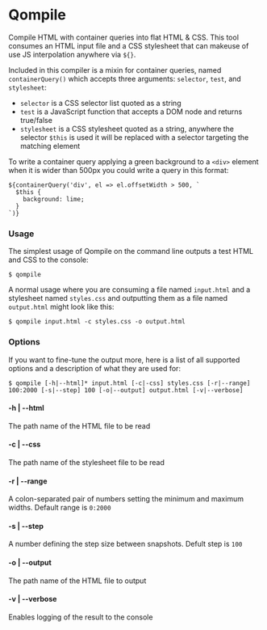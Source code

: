 # Qompile

Compile HTML with container queries into flat HTML & CSS. This tool consumes an HTML input file and a CSS stylesheet that can makeuse of use JS interpolation anywhere via `${}`.

Included in this compiler is a mixin for container queries, named `containerQuery()` which accepts three arguments: `selector`, `test`, and `stylesheet`:

- `selector` is a CSS selector list quoted as a string
- `test` is a JavaScript function that accepts a DOM node and returns true/false
- `stylesheet` is a CSS stylesheet quoted as a string, anywhere the selector `$this` is used it will be replaced with a selector targeting the matching element

To write a container query applying a green background to a `<div>` element when it is wider than 500px you could write a query in this format:

```
${containerQuery('div', el => el.offsetWidth > 500, `
  $this {
    background: lime;
  }
`)}
```

### Usage

The simplest usage of Qompile on the command line outputs a test HTML and CSS to the console:

```
$ qompile
```

A normal usage where you are consuming a file named `input.html` and a stylesheet named `styles.css` and outputting them as a file named `output.html` might look like this:

```
$ qompile input.html -c styles.css -o output.html
```

### Options

If you want to fine-tune the output more, here is a list of all supported options and a description of what they are used for:

```
$ qompile [-h|--html]* input.html [-c|-css] styles.css [-r|--range] 100:2000 [-s|--step] 100 [-o|--output] output.html [-v|--verbose]
```

#### -h | --html

The path name of the HTML file to be read

#### -c | --css

The path name of the stylesheet file to be read

#### -r | --range

A colon-separated pair of numbers setting the minimum and maximum widths. Default range is `0:2000`

#### -s | --step

A number defining the step size between snapshots. Defult step is `100`

#### -o | --output

The path name of the HTML file to output

#### -v | --verbose

Enables logging of the result to the console
